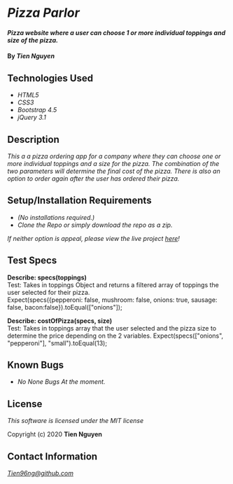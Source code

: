 # _Pizza Parlor_

#### _Pizza website where a user can choose 1 or more individual toppings and size of the pizza._

#### By _**Tien Nguyen**_

## Technologies Used
* _HTML5_
* _CSS3_
* _Bootstrap 4.5_
* _jQuery 3.1_

## Description
_This a a pizza ordering app for a company where they can choose one or more individual toppings and a size for the pizza. The combination of the two parameters will determine the final cost of the pizza. There is also an option to order again after the user has ordered their pizza._

## Setup/Installation Requirements
* _(No installations required.)_
* _Clone the Repo or simply download the repo as a zip._

_If neither option is appeal, please view the live project [here](https://tien96ng.github.io/pizza-parlor/)!_

## Test Specs
**Describe: specs(toppings)**\
Test: Takes in toppings Object and returns a filtered array of toppings the user selected for their pizza.\
Expect(specs({pepperoni: false, mushroom: false, onions: true, sausage: false, bacon:false}).toEqual(["onions"]);

**Describe: costOfPizza(specs, size)**\
Test: Takes in toppings array that the user selected and the pizza size to determine the price depending on the 2 variables.
Expect(specs(["onions", "pepperoni"], "small").toEqual(13);


## Known Bugs
* _No None Bugs At the moment._


## License
_This software is licensed under the MIT license_

Copyright (c) 2020 __Tien Nguyen__

## Contact Information
_<Tien96ng@github.com>_